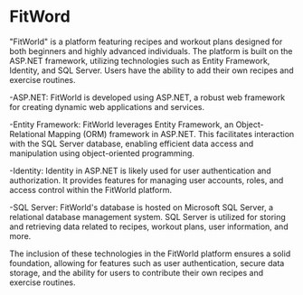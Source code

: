 # FitWord
"FitWorld" is a platform featuring recipes and workout plans designed for both beginners and highly advanced individuals. The platform is built on the ASP.NET framework, utilizing technologies such as Entity Framework, Identity, and SQL Server. Users have the ability to add their own recipes and exercise routines.

-ASP.NET: FitWorld is developed using ASP.NET, a robust web framework for creating dynamic web applications and services.

-Entity Framework: FitWorld leverages Entity Framework, an Object-Relational Mapping (ORM) framework in ASP.NET. This facilitates interaction with the SQL Server database, enabling efficient data access and manipulation using object-oriented programming.

-Identity: Identity in ASP.NET is likely used for user authentication and authorization. It provides features for managing user accounts, roles, and access control within the FitWorld platform.

-SQL Server: FitWorld's database is hosted on Microsoft SQL Server, a relational database management system. SQL Server is utilized for storing and retrieving data related to recipes, workout plans, user information, and more.

The inclusion of these technologies in the FitWorld platform ensures a solid foundation, allowing for features such as user authentication, secure data storage, and the ability for users to contribute their own recipes and exercise routines.
